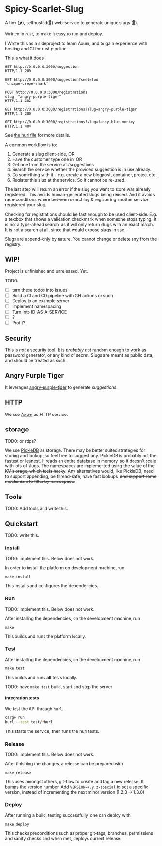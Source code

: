# Spicy-Scarlet-Slug

A tiny (🌶️), selfhosted(💜) web-service to generate unique slugs (🐌).

Written in *rust*, to make it easy to run and deploy. 

I Wrote this as a sideproject to learn Axum, and to gain experience with
hosting and CI for rust pipeline.

This is what it does:

```
GET http://0.0.0.0:3000/suggestion
HTTP/1.1 200

GET http://0.0.0.0:3000/suggestion?seed=foo
"unique-crepe-shark"

POST http://0.0.0.0:3000/registrations
slug: "angry-purple-tiger"
HTTP/1.1 202

GET http://0.0.0.0:3000/registrations?slug=angry-purple-tiger
HTTP/1.1 200

GET http://0.0.0.0:3000/registrations?slug=fancy-blue-monkey
HTTP/1.1 404
```
See [the hurl file](tests/suggstions.hurl) for more details.

A common workflow is to:

1. Generate a slug client-side, OR
1. Have the customer type one in, OR
1. Get one from the service at /suggestions
1. Search the service whether the provided suggestion is in use already.
1. Do something with it - e.g. create a new blogpost, container, project etc.
1. Register this slug at the service. So it cannot be re-used.

The last step will return an error if the slug you want to store was already registered.
This avoids human-generated slugs being reused. And it avoids race-conditions
where between searching & registering another service registered your slug.

Checking for registrations should be fast enough to be used client-side. E.g.
a textbox that shows a validation checkmark when someone stops typing. It is 
not a type-ahead search, as it will only return slugs with an exact match.
It is not a search at all, since that would expose slugs in use.

Slugs are append-only by nature. You cannot change or delete any from the registry.

## WIP!

Project is unfinished and unreleased. Yet.

TODO:

* [ ] turn these todos into issues
* [ ] Build a CI and CD pipeline with GH actions or such
* [ ] Deploy to an example server
* [ ] Implement namespacing
* [ ] Turn into ID-AS-A-SERVICE
* [ ] ?
* [ ] Profit?

## Security 

This is *not*  a security tool. It is *probably not* random enough to work as
password generator, or any kind of secret. Slugs are meant as public data,
and should be treated as such.

## Angry Purple Tiger

It leverages [angry-purple-tiger](https://github.com/helium/angry-purple-tiger-rs)
to generate *suggestions*. 

## HTTP

We use [Axum](https://docs.rs/axum/latest/axum/) as HTTP service.

## storage

TODO: or rdps?

We use [PickleDB](https://github.com/seladb/pickledb-rs) as storage. There
may be better suited strategies for storing and lookup, so feel free to suggest
any. PickleDB is probably not the fastest or leanest. It reads an entire database
in memory, so it doesn't scale with lots of slugs. ~~The namespaces are implemented using
the value of the KV storage, which feels hacky~~.
Any alternatives would, like PickleDB, need to support appending, be
thread-safe, have fast lookups, ~~and support some mechanism to filter by namespace.~~

## Tools

TODO: Add tools and write this.

## Quickstart

TODO: write this.

### Install
TODO: implement this. Below does not work.

In order to install the platform on development machine, run

    make install

This installs and configures the dependencies.


### Run
TODO: implement this. Below does not work.

After installing the dependencies, on the development machine, run

    make

This builds and runs the platform locally.

### Test

After installing the dependencies, on the development machine, run

    make test

This builds and runs **all** tests locally.

TODO: have `make test` build, start and stop the server

#### Integration tests

We test the API through `hurl`.

```bash
cargo run
hurl --test test/*hurl
```

This starts the service, then runs the hurl tests.

### Release
TODO: implement this. Below does not work.

After finishing the changes, a release can be prepared with

    make release

This uses amongst others, git-flow to create and tag a new release. It
bumps the version number. Add `VERSION=x.y.z-special` to set a specific
version, instead of incrementing the next minor version (1.2.3 -> 1.3.0)

### Deploy

After running a build, testing successfully, one can deploy with

    make deploy

This checks preconditions such as proper git-tags, branches, permissions
and sanity checks and when met, deploys current release.

